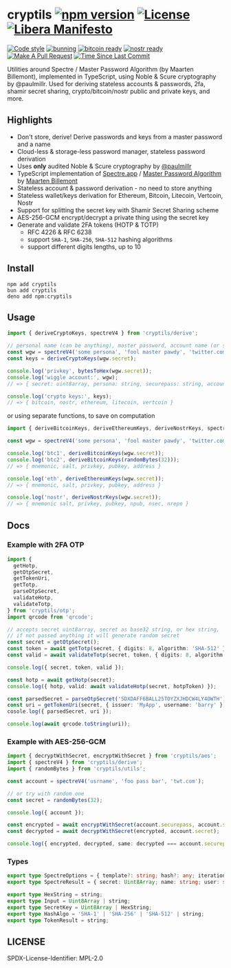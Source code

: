 # cryptils [![npm version][npmv-img]][npmv-url] [![License][license-img]][license-url] [![Libera Manifesto][libera-manifesto-img]][libera-manifesto-url]

[npmv-url]: https://www.npmjs.com/package/cryptils
[npmv-img]: https://badgen.net/npm/v/cryptils?icon=npm
[license-url]: https://github.com/tunnckoCore/cryptils/blob/master/LICENSE.md
[license-img]: https://badgen.net/npm/license/cryptils?cache=300
[libera-manifesto-url]: https://liberamanifesto.com
[libera-manifesto-img]: https://badgen.net/badge/libera/manifesto/grey
[nostr-ready-url]: https://nostr.com
[nostr-ready-img]: https://badgen.net/badge/nostr/ready/purple
[bitcoin-ready-url]: https://bitcoin.org
[bitcoin-ready-img]: https://badgen.net/badge/bitcoin/ready/orange
[prs-welcome-img]: https://badgen.net/badge/PRs/welcome/green?cache=300
[prs-welcome-url]: http://makeapullrequest.com
[last-commit-img]: https://badgen.net/github/last-commit/tunnckoCore/cryptils
[last-commit-url]: https://github.com/tunnckoCore/cryptils/commits/master
[codestyle-url]: https://github.com/airbnb/javascript
[codestyle-img]:
  https://badgen.net/badge/code%20style/airbnb%20%2B%20prettier/ff5a5f?icon=airbnb&cache=300

[![Code style][codestyle-img]][codestyle-url]
[![bunning](https://github.com/tunnckoCore/cryptils/actions/workflows/ci.yml/badge.svg)](https://github.com/tunnckoCore/cryptils/actions/workflows/ci.yml)
[![bitcoin ready][bitcoin-ready-img]][bitcoin-ready-url]
[![nostr ready][nostr-ready-img]][nostr-ready-url]
[![Make A Pull Request][prs-welcome-img]][prs-welcome-url]
[![Time Since Last Commit][last-commit-img]][last-commit-url]

Utilities around Spectre / Master Password Algorithm (by Maarten Billemont), implemented in
TypeScript, using Noble &amp; Scure cryptography by @paulmillr. Used for deriving stateless accounts
&amp; passwords, 2fa, shamir secret sharing, crypto/bitcoin/nostr public and private keys, and more.

## Highlights

- Don't store, derive! Derive passwords and keys from a master password and a name
- Cloud-less & storage-less password manager, stateless password derivation
- Uses **only** audited Noble & Scure cryptography by [@paulmillr](//github.com/paulmillr)
- TypeScript implementation of [Spectre.app](https://spectre.app) /
  [Master Password Algorithm](<https://en.wikipedia.org/wiki/Master_Password_(algorithm)>) by
  [Maarten Billemont](https://twitter.com/lhunath)
- Stateless account & password derivation - no need to store anything
- Stateless wallet/keys derivation for Ethereum, Bitcoin, Litecoin, Vertcoin, Nostr
- Support for splitting the secret key with Shamir Secret Sharing scheme
- AES-256-GCM encrypt/decrypt a private thing using the secret key
- Generate and validate 2FA tokens (HOTP & TOTP)
  - RFC 4226 & RFC 6238
  - support `SHA-1`, `SHA-256`, `SHA-512` hashing algorithms
  - support different digits lengths, up to 10

## Install

```
npm add cryptils
bun add cryptils
deno add npm:cryptils
```

## Usage

```typescript
import { deriveCryptoKeys, spectreV4 } from 'cryptils/derive';

// personal name (can be anything), master password, account name (or site url + handle)
const wgw = spectreV4('some persona', 'fool master pawdy', 'twitter.com/wgw_eth');
const keys = deriveCryptoKeys(wgw.secret);

console.log('privkey', bytesToHex(wgw.secret));
console.log('wiggle account:', wgw);
// => { secret: uint8array, persona: string, securepass: string, account: string }

console.log('crypto keys:', keys);
// => { bitcoin, nostr, ethereum, litecoin, vertcoin }
```

or using separate functions, to save on computation

```typescript
import { deriveBitcoinKeys, deriveEthereumKeys, deriveNostrKeys, spectreV4 } from 'cryptils/derive';

const wgw = spectreV4('some persona', 'fool master pawdy', 'twitter.com/wgw_eth');

console.log('btc1', deriveBitcoinKeys(wgw.secret));
console.log('btc2', deriveBitcoinKeys(randomBytes(32)));
// => { mnemonic, salt, privkey, pubkey, address }

console.log('eth', deriveEthereumKeys(wgw.secret));
// => { mnemonic, salt, privkey, pubkey, address }

console.log('nostr', deriveNostrKeys(wgw.secret));
// => { mnemonic salt, privkey, pubkey, npub, nsec, nrepo }
```

## Docs

### Example with 2FA OTP

```typescript
import {
  getHotp,
  getOtpSecret,
  getTokenUri,
  getTotp,
  parseOtpSecret,
  validateHotp,
  validateTotp,
} from 'cryptils/otp';
import qrcode from 'qrcode';

// accepts secret uint8array, secret as base32 string, or hex string,
// if not passed anything it will generate random secret
const secret = getOtpSecret();
const token = await getTotp(secret, { digits: 8, algorithm: 'SHA-512' });
const valid = await validateTotp(secret, token, { digits: 8, algorithm: 'SHA-512' });

console.log({ secret, token, valid });

const hotp = await getHotp(secret);
console.log({ hotp, valid: await validateHotp(secret, hotpToken) });

const parsedSecret = parseOtpSecret('5DXDAFF6BALL25TOYZXJHDCW4LY4OWTH');
const uri = getTokenUri(secret, { issuer: 'MyApp', username: 'barry' });
cosole.log({ parsedSecret, uri });

console.log(await qrcode.toString(uri));
```

### Example with AES-256-GCM

```typescript
import { decryptWithSecret, encryptWithSecret } from 'cryptils/aes';
import { spectreV4 } from 'cryptils/derive';
import { randomBytes } from 'cryptils/utils';

const account = spectreV4('usrname', 'foo pass bar', 'twt.com');

// or try with random one
const secret = randomBytes(32);

console.log({ account });

const encrypted = await encryptWithSecret(account.securepass, account.secret);
const decrypted = await decryptWithSecret(encrypted, account.secret);

console.log({ encrypted, decrypted, same: decrypted === account.securepass });
```

### Types

```typescript
export type SpectreOptions = { template?: string; hash?: any; iterations?: number };
export type SpectreResult = { secret: Uint8Array; name: string; user: string; pass: string };

export type HexString = string;
export type Input = Uint8Array | string;
export type SecretKey = Uint8Array | HexString;
export type HashAlgo = 'SHA-1' | 'SHA-256' | 'SHA-512' | string;
export type TokenResult = string;
```

## LICENSE

SPDX-License-Identifier: MPL-2.0
